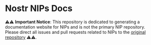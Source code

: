 # Nostr NIPs Docs

⚠️⚠️ **Important Notice**: This repository is dedicated to generating a documentation website for NIPs and is not the primary NIP repository. Please direct all issues and pull requests related to NIPs to the [original repository](https://github.com/nostr-protocol/nips) ⚠️⚠️.
